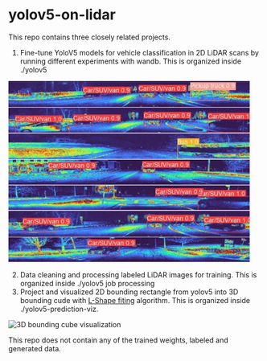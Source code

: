 # yolov5-on-lidar
This repo contains three closely related projects.
1. Fine-tune YoloV5 models for vehicle classification in 2D LiDAR scans by running different experiments with wandb. This is organized inside ./yolov5

![2D bounding box](https://github.com/jselvaraaj/yolov5-on-lidar/blob/main/yolov5_lidar.png?raw=true)

2. Data cleaning and processing labeled LiDAR images for training. This is organized inside ./yolov5 job processing
3. Project and visualized 2D bounding rectangle from yolov5 into 3D bounding cude with [L-Shape fiting](https://github.com/jselvaraaj/3d-registartion-and-l-shape-fitting) algorithm. This is organized inside ./yolov5-prediction-viz.

![3D bounding cube visualization](https://github.com/jselvaraaj/yolov5-on-lidar/blob/main/3d_box_viz.gif?raw=true)

This repo does not contain any of the trained weights, labeled and generated data.